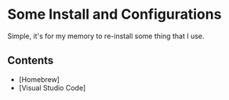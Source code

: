 # Some Install and Configurations

Simple, it's for my memory to re-install some thing that I use.

## Contents

- [Homebrew]
- [Visual Studio Code]
